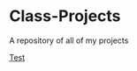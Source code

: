 # Class-Projects
A repository of all of my projects

[Test](https://github.com/Colvig/Class-Projects/tree/main/Object%20Oriented%20Programming)
